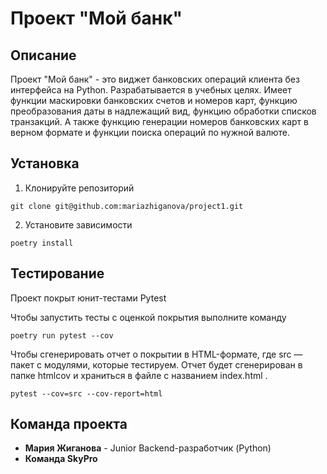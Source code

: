 # Проект "Мой банк"

## Описание
Проект "Мой банк" - это виджет банковских операций клиента без интерфейса на Python.
Разрабатывается в учебных целях.
Имеет функции маскировки банковских счетов и номеров карт, функцию преобразования даты в надлежащий вид, функцию обработки списков транзакций.
А также функцию генерации номеров банковских карт в верном формате и функции поиска операций по нужной валюте.

## Установка
1. Клонируйте репозиторий
```commandline
git clone git@github.com:mariazhiganova/project1.git
```
2. Установите зависимости
```commandline
poetry install
```

## Тестирование 
Проект покрыт юнит-тестами Pytest

Чтобы запустить тесты с оценкой покрытия выполните команду
```commandline
poetry run pytest --cov
```
Чтобы сгенерировать отчет о покрытии в HTML-формате, где src — пакет c модулями, которые тестируем. 
Отчет будет сгенерирован в папке htmlcov и храниться в файле с названием index.html
.
```commandline
pytest --cov=src --cov-report=html
```

## Команда проекта

- **Мария Жиганова** - Junior Backend-разработчик (Python)
- **Команда SkyPro**
